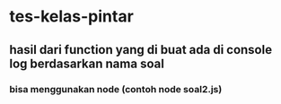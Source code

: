 # tes-kelas-pintar

## hasil dari function yang di buat ada di console log berdasarkan nama soal
### bisa menggunakan node (contoh node soal2.js)
